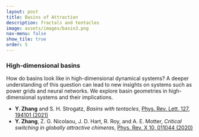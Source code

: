 ```yaml
---
layout: post
title: Basins of Attraction
description: fractals and tentacles
image: assets/images/basin3.png
nav-menu: false
show_tile: true
order: 5
---
```


### High-dimensional basins
How do basins look like in high-dimensional dynamical systems? A deeper understanding of this question can lead to new insights on systems such as power grids and neural networks. We explore basin geometries in high-dimensional systems and their implications.

* __Y. Zhang__ and S. H. Strogatz, *Basins with tentacles*, [Phys. Rev. Lett. 127, 194101 (2021)](https://doi.org/10.1103/PhysRevLett.127.194101)
* __Y. Zhang__, Z. G. Nicolaou, J. D. Hart, R. Roy, and A. E. Motter, *Critical switching in globally attractive chimeras*, [Phys. Rev. X 10, 011044 (2020)](https://doi.org/10.1103/PhysRevX.10.011044)

